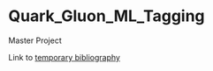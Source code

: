 # Quark_Gluon_ML_Tagging
Master Project

Link to [temporary bibliography](https://docs.google.com/document/d/1T0P84bvZvcEdx9cvs6z_uXsKWNDNlzjyWbvqWfU1s5I/edit)
